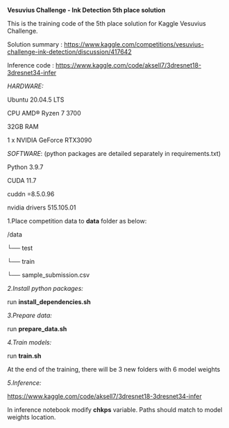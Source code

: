 **Vesuvius Challenge - Ink Detection 5th place solution**

This is the training code of the 5th place solution for Kaggle Vesuvius Challenge.

Solution summary : https://www.kaggle.com/competitions/vesuvius-challenge-ink-detection/discussion/417642

Inference code : https://www.kaggle.com/code/aksell7/3dresnet18-3dresnet34-infer

*HARDWARE:* 

Ubuntu  20.04.5 LTS

CPU AMD® Ryzen 7 3700

32GB RAM

1 x NVIDIA GeForce RTX3090

*SOFTWARE*: (python packages are detailed separately in requirements.txt)

Python 3.9.7

CUDA 11.7

cuddn =8.5.0.96

nvidia drivers 515.105.01

1.Place competition data to **data** folder as below:


/data

└── test

└── train

└── sample_submission.csv

*2.Install python packages:*

run **install_dependencies.sh**

*3.Prepare data:*

run **prepare_data.sh**

*4.Train models:*

run **train.sh**

At the end of the training, there will be 3 new folders with 6 model weights

*5.Inference:*

https://www.kaggle.com/code/aksell7/3dresnet18-3dresnet34-infer

In inference notebook modify **chkps** variable. Paths should  match to model weights location.
